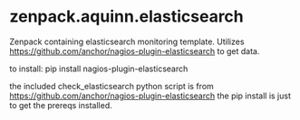zenpack.aquinn.elasticsearch
============================

Zenpack containing elasticsearch monitoring template. Utilizes https://github.com/anchor/nagios-plugin-elasticsearch to get data.


to install:
pip install nagios-plugin-elasticsearch


the included check_elasticsearch python script is from https://github.com/anchor/nagios-plugin-elasticsearch
the pip install is just to get the prereqs installed.
